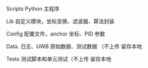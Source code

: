 Scripts Python 主程序

Lib 自定义模块，坐标变换、滤波器、算法封装

Config 配置文件，anchor 坐标、PID 参数

Data. 日志、UWB 原始数据、测试数据 （不上传 留存本地 

Tests  测试脚本和单元测试（不上传 留存本地 